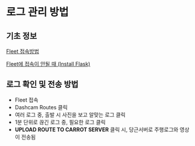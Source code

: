 # 로그 관리 방법

## 기초 정보

[Fleet 접속방법](fleet.md#fleet)

[Fleet에 접속이 안될 때 (Install Flask)](fleet.md#undefined-1)



## 로그 확인 및 전송 방법

* Fleet 접속
* Dashcam Routes 클릭
* 여러 로그 중, 출발 시 사진을 보고 알맞는 로그 클릭
* 1분 단위로 끊긴 로그 중, 필요한 로그 클릭
* **UPLOAD ROUTE TO CARROT SERVER** 클릭 시, 당근서버로 주행로그와 영상이 전송됨



